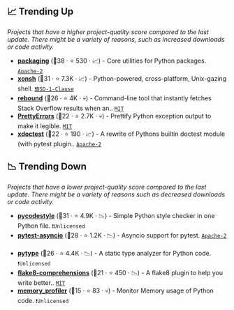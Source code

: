 ## 📈 Trending Up

_Projects that have a higher project-quality score compared to the last update. There might be a variety of reasons, such as increased downloads or code activity._

- <b><a href="https://github.com/pypa/packaging">packaging</a></b> (🥇38 ·  ⭐ 530 · 📈) - Core utilities for Python packages. <code><a href="http://bit.ly/3nYMfla">Apache-2</a></code>
- <b><a href="https://github.com/xonsh/xonsh">xonsh</a></b> (🥇31 ·  ⭐ 7.3K · 📈) - Python-powered, cross-platform, Unix-gazing shell. <code><a href="https://tldrlegal.com/search?q=BSD-1-Clause">❗️BSD-1-Clause</a></code>
- <b><a href="https://github.com/shobrook/rebound">rebound</a></b> (🥉26 ·  ⭐ 4K · 💀) - Command-line tool that instantly fetches Stack Overflow results when an.. <code><a href="http://bit.ly/34MBwT8">MIT</a></code>
- <b><a href="https://github.com/onelivesleft/PrettyErrors">PrettyErrors</a></b> (🥉22 ·  ⭐ 2.7K · 💀) - Prettify Python exception output to make it legible. <code><a href="http://bit.ly/34MBwT8">MIT</a></code>
- <b><a href="https://github.com/Erotemic/xdoctest">xdoctest</a></b> (🥉22 ·  ⭐ 190 · 📈) - A rewrite of Pythons builtin doctest module (with pytest plugin.. <code><a href="http://bit.ly/3nYMfla">Apache-2</a></code>

## 📉 Trending Down

_Projects that have a lower project-quality score compared to the last update. There might be a variety of reasons such as decreased downloads or code activity._

- <b><a href="https://github.com/PyCQA/pycodestyle">pycodestyle</a></b> (🥈31 ·  ⭐ 4.9K · 📉) - Simple Python style checker in one Python file. <code>❗Unlicensed</code>
- <b><a href="https://github.com/pytest-dev/pytest-asyncio">pytest-asyncio</a></b> (🥉28 ·  ⭐ 1.2K · 📉) - Asyncio support for pytest. <code><a href="http://bit.ly/3nYMfla">Apache-2</a></code> <code><img src="https://docs.pytest.org/en/stable/_static/favicon.png" style="display:inline;" width="13" height="13"></code>
- <b><a href="https://github.com/google/pytype">pytype</a></b> (🥉26 ·  ⭐ 4.4K · 📉) - A static type analyzer for Python code. <code>❗Unlicensed</code>
- <b><a href="https://github.com/adamchainz/flake8-comprehensions">flake8-comprehensions</a></b> (🥉21 ·  ⭐ 450 · 📉) - A flake8 plugin to help you write better.. <code><a href="http://bit.ly/34MBwT8">MIT</a></code> <code><img src="https://cdn.iconscout.com/icon/free/png-256/8-eight-digital-number-numerical-numbers-36025.png" style="display:inline;" width="13" height="13"></code>
- <b><a href="https://github.com/fabianp/memory_profiler">memory_profiler</a></b> (🥉15 ·  ⭐ 83 · 💀) - Monitor Memory usage of Python code. <code>❗Unlicensed</code>

